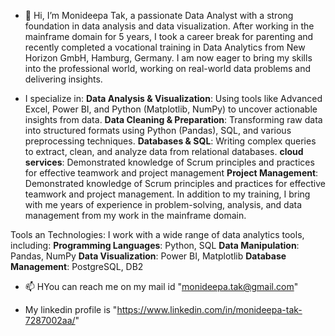- 👋 Hi, I’m Monideepa Tak, a passionate Data Analyst with a strong foundation in data analysis and data visualization. After working in the mainframe domain for 5 years, I took a career break for parenting and recently completed a vocational training in Data Analytics from New Horizon GmbH, Hamburg, Germany. I am now eager to bring my skills into the professional world, working on real-world data problems and delivering insights.

- I specialize in:
 **Data Analysis & Visualization**:  Using tools like Advanced Excel, Power BI, and Python (Matplotlib, NumPy) to uncover actionable insights from data.
 **Data Cleaning & Preparation**: Transforming raw data into structured formats using Python (Pandas), SQL, and various preprocessing techniques.
 **Databases & SQL**: Writing complex queries to extract, clean, and analyze data from relational databases.
 **cloud services**: Demonstrated knowledge of Scrum principles and practices for effective teamwork and project management
 **Project Management**: Demonstrated knowledge of Scrum principles and practices for effective teamwork and project management.
  In addition to my training, I bring with me years of experience in problem-solving, analysis, and data management from my work in the mainframe domain.

Tools an Technologies:
I work with a wide range of data analytics tools, including:
**Programming Languages**: Python, SQL
**Data Manipulation**: Pandas, NumPy
**Data Visualization**: Power BI, Matplotlib
**Database Management**: PostgreSQL, DB2

- 📫 HYou can reach me on my mail id "monideepa.tak@gmail.com"

-  My linkedin profile is "https://www.linkedin.com/in/monideepa-tak-7287002aa/"


